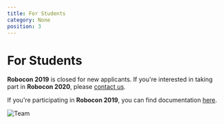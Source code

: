 ```yaml
---
title: For Students
category: None
position: 3
---
```

# For Students

**Robocon 2019** is closed for new applicants. If you're interested in taking part in **Robocon 2020**, please [contact us](./contact.md).

If you're participating in **Robocon 2019**, you can find documentation [here](/docs/).

![Team](/images/030-C3140COMPRSD.jpg)
